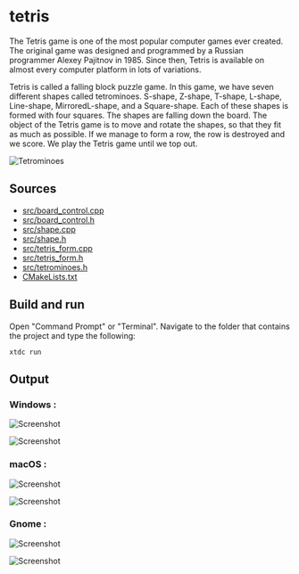 # tetris

The Tetris game is one of the most popular computer games ever created. 
The original game was designed and programmed by a Russian programmer Alexey Pajitnov in 1985. 
Since then, Tetris is available on almost every computer platform in lots of variations.

Tetris is called a falling block puzzle game. 
In this game, we have seven different shapes called tetrominoes. 
S-shape, Z-shape, T-shape, L-shape, Line-shape, MirroredL-shape, and a Square-shape. 
Each of these shapes is formed with four squares. The shapes are falling down the board. 
The object of the Tetris game is to move and rotate the shapes, so that they fit as much as possible. 
If we manage to form a row, the row is destroyed and we score. 
We play the Tetris game until we top out.

![Tetrominoes](../../../../docs/pictures/examples/tetrominoes.png)

## Sources

* [src/board_control.cpp](src/board_control.cpp)
* [src/board_control.h](src/board_control.h)
* [src/shape.cpp](src/shape.cpp)
* [src/shape.h](src/shape.h)
* [src/tetris_form.cpp](src/tetris_form.cpp)
* [src/tetris_form.h](src/tetris_form.h)
* [src/tetrominoes.h](src/tetrominoes.h)
* [CMakeLists.txt](CMakeLists.txt)

## Build and run

Open "Command Prompt" or "Terminal". Navigate to the folder that contains the project and type the following:

```shell
xtdc run
```

## Output

### Windows :

![Screenshot](../../../../docs/pictures/examples/tetris_w.png)

![Screenshot](../../../../docs/pictures/examples/tetris_wd.png)

### macOS :

![Screenshot](../../../../docs/pictures/examples/tetris_m.png)

![Screenshot](../../../../docs/pictures/examples/tetris_md.png)

### Gnome :

![Screenshot](../../../../docs/pictures/examples/tetris_g.png)

![Screenshot](../../../../docs/pictures/examples/tetris_gd.png)
